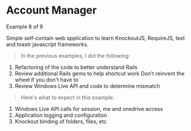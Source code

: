 Account Manager
==============	
Example 8 of 9


Simple self-contain web application to learn 
KnockoutJS, RequireJS, text and toastr javascript 
frameworks. 

> In the previous examples, I did the following:

1) Refactoring of the code to better understand Rails
2) Review additional Rails gems to help shortcut work
  Don't reinvent the wheel if you don't have to
3) Review Windows Live API and code to determine
  mismatch

> Here's what to expect in this example:

1) Windows Live API calls for session, me and
  onedrive access
2) Application logging and configuration
3) Knockout binding of folders, files, etc 




